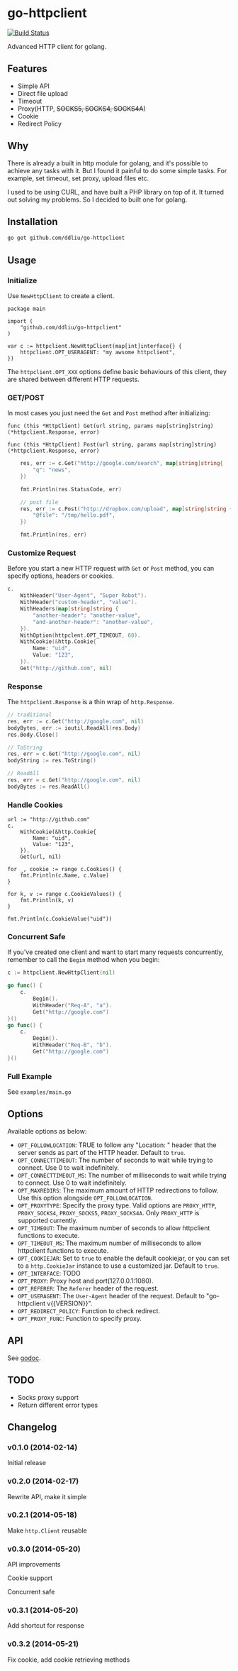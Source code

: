 # go-httpclient

[![Build Status](https://travis-ci.org/ddliu/go-httpclient.png)](https://travis-ci.org/ddliu/go-httpclient)

Advanced HTTP client for golang.

## Features

- Simple API
- Direct file upload
- Timeout
- Proxy(HTTP, <del>SOCKS5, SOCKS4, SOCKS4A</del>)
- Cookie
- Redirect Policy

## Why

There is already a built in http module for golang, and it's possible to achieve any tasks with it. But I found it painful to do some simple tasks. For example, set timeout, set proxy, upload files etc.

I used to be using CURL, and have built a PHP library on top of it. It turned out solving my problems. So I decided to built one for golang.

## Installation

```bash
go get github.com/ddliu/go-httpclient
```

## Usage

### Initialize

Use `NewHttpClient` to create a client.

```
package main

import (
    "github.com/ddliu/go-httpclient"
)

var c := httpclient.NewHttpClient(map[int]interface{} {
    httpclient.OPT_USERAGENT: "my awsome httpclient",
})
```

The `httpclient.OPT_XXX` options define basic behaviours of this client, they are shared between different HTTP requests.

### GET/POST

In most cases you just need the `Get` and `Post` method after initializing:

```
func (this *HttpClient) Get(url string, params map[string]string) (*httpclient.Response, error)

func (this *HttpClient) Post(url string, params map[string]string) (*httpclient.Response, error)
```

```go
    res, err := c.Get("http://google.com/search", map[string]string{
        "q": "news",
    })

    fmt.Println(res.StatusCode, err)

    // post file
    res, err := c.Post("http://dropbox.com/upload", map[string]string {
        "@file": "/tmp/hello.pdf",
    })

    fmt.Println(res, err)
```

### Customize Request

Before you start a new HTTP request with `Get` or `Post` method, you can specify options, headers or cookies.

```go
c.
    WithHeader("User-Agent", "Super Robot").
    WithHeader("custom-header", "value").
    WithHeaders(map[string]string {
        "another-header": "another-value",
        "and-another-header": "another-value",
    }).
    WithOption(httpclent.OPT_TIMEOUT, 60).
    WithCookie(&http.Cookie{
        Name: "uid",
        Value: "123",
    }).
    Get("http://github.com", nil)
```

### Response

The `httpclient.Response` is a thin wrap of `http.Response`.

```go
// traditional
res, err := c.Get("http://google.com", nil)
bodyBytes, err := ioutil.ReadAll(res.Body)
res.Body.Close()

// ToString
res, err = c.Get("http://google.com", nil)
bodyString := res.ToString()

// ReadAll
res, err = c.Get("http://google.com", nil)
bodyBytes := res.ReadAll()
```

### Handle Cookies

```
url := "http://github.com"
c.
    WithCookie(&http.Cookie{
        Name: "uid",
        Value: "123",
    }).
    Get(url, nil)

for _, cookie := range c.Cookies() {
    fmt.Println(c.Name, c.Value)
}

for k, v := range c.CookieValues() {
    fmt.Println(k, v)
}

fmt.Println(c.CookieValue("uid"))
```

### Concurrent Safe

If you've created one client and want to start many requests concurrently, remember to call the `Begin` method when you begin:

```go
c := httpclient.NewHttpClient(nil)

go func() {
    c.
        Begin().
        WithHeader("Req-A", "a").
        Get("http://google.com")
}()
go func() {
    c.
        Begin().
        WithHeader("Req-B", "b").
        Get("http://google.com")
}()

```

### Full Example

See `examples/main.go`

## Options

Available options as below:

- `OPT_FOLLOWLOCATION`: TRUE to follow any "Location: " header that the server sends as part of the HTTP header. Default to `true`.
- `OPT_CONNECTTIMEOUT`: The number of seconds to wait while trying to connect. Use 0 to wait indefinitely.
- `OPT_CONNECTTIMEOUT_MS`: The number of milliseconds to wait while trying to connect. Use 0 to wait indefinitely.
- `OPT_MAXREDIRS`: The maximum amount of HTTP redirections to follow. Use this option alongside `OPT_FOLLOWLOCATION`.
- `OPT_PROXYTYPE`: Specify the proxy type. Valid options are `PROXY_HTTP`, `PROXY_SOCKS4`, `PROXY_SOCKS5`, `PROXY_SOCKS4A`. Only `PROXY_HTTP` is supported currently. 
- `OPT_TIMEOUT`: The maximum number of seconds to allow httpclient functions to execute.
- `OPT_TIMEOUT_MS`: The maximum number of milliseconds to allow httpclient functions to execute.
- `OPT_COOKIEJAR`: Set to `true` to enable the default cookiejar, or you can set to a `http.CookieJar` instance to use a customized jar. Default to `true`.
- `OPT_INTERFACE`: TODO
- `OPT_PROXY`: Proxy host and port(127.0.0.1:1080).
- `OPT_REFERER`: The `Referer` header of the request.
- `OPT_USERAGENT`: The `User-Agent` header of the request. Default to "go-httpclient v{{VERSION}}".
- `OPT_REDIRECT_POLICY`: Function to check redirect.
- `OPT_PROXY_FUNC`: Function to specify proxy.

## API

See [godoc](https://godoc.org/github.com/ddliu/go-httpclient).

## TODO

- Socks proxy support
- Return different error types

## Changelog

### v0.1.0 (2014-02-14)

Initial release

### v0.2.0 (2014-02-17)

Rewrite API, make it simple

### v0.2.1 (2014-05-18)

Make `http.Client` reusable

### v0.3.0 (2014-05-20)

API improvements

Cookie support

Concurrent safe

### v0.3.1 (2014-05-20)

Add shortcut for response

### v0.3.2 (2014-05-21)

Fix cookie, add cookie retrieving methods